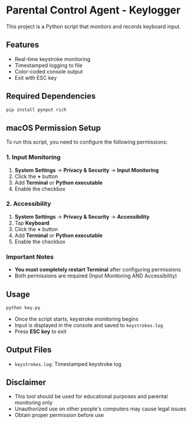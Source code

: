 # Parental Control Agent - Keylogger

This project is a Python script that monitors and records keyboard input.

## Features

- Real-time keystroke monitoring
- Timestamped logging to file
- Color-coded console output
- Exit with ESC key

## Required Dependencies

```bash
pip install pynput rich
```

## macOS Permission Setup

To run this script, you need to configure the following permissions:

### 1. Input Monitoring

1. **System Settings** → **Privacy & Security** → **Input Monitoring**
2. Click the **+** button
3. Add **Terminal** or **Python executable**
4. Enable the checkbox

### 2. Accessibility

1. **System Settings** → **Privacy & Security** → **Accessibility**
2. Tap **Keyboard**
3. Click the **+** button
4. Add **Terminal** or **Python executable**
5. Enable the checkbox

### Important Notes

- **You must completely restart Terminal** after configuring permissions
- Both permissions are required (Input Monitoring AND Accessibility)

## Usage

```bash
python key.py
```

- Once the script starts, keystroke monitoring begins
- Input is displayed in the console and saved to `keystrokes.log`
- Press **ESC key** to exit

## Output Files

- `keystrokes.log`: Timestamped keystroke log

## Disclaimer

- This tool should be used for educational purposes and parental monitoring only
- Unauthorized use on other people's computers may cause legal issues
- Obtain proper permission before use 